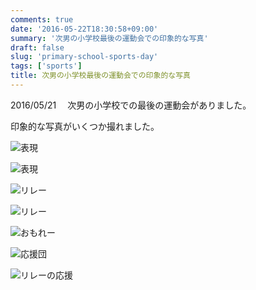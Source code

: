 ```yaml
---
comments: true
date: '2016-05-22T18:30:58+09:00'
summary: '次男の小学校最後の運動会での印象的な写真'
draft: false
slug: 'primary-school-sports-day'
tags: ['sports']
title: 次男の小学校最後の運動会での印象的な写真
---
```


2016/05/21 　次男の小学校での最後の運動会がありました。

印象的な写真がいくつか撮れました。

![表現](/static/images/post/primary-school-sports-day/sports-day_01.jpg '表現')

![表現](/static/images/post/primary-school-sports-day/sports-day_02.jpg '表現')

![](/static/images/post/primary-school-sports-day/sports-day_03.jpg 'リレー')

![リレー](/static/images/post/primary-school-sports-day/sports-day_04.jpg 'リレー')

![おもれー](/static/images/post/primary-school-sports-day/sports-day_05.jpg 'おもれー')

![応援団](/static/images/post/primary-school-sports-day/sports-day_06.jpg '応援団')

![リレーの応援](/static/images/post/primary-school-sports-day/sports-day_07.jpg 'リレーの応援')
